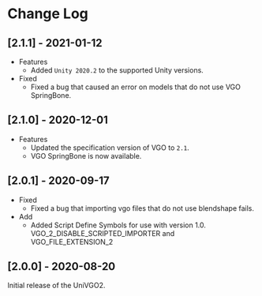 # Change Log

## [2.1.1] - 2021-01-12

- Features
  - Added `Unity 2020.2` to the supported Unity versions.
- Fixed
  - Fixed a bug that caused an error on models that do not use VGO SpringBone.

## [2.1.0] - 2020-12-01

- Features
  - Updated the specification version of VGO to `2.1`.
  - VGO SpringBone is now available.

## [2.0.1] - 2020-09-17

- Fixed
  - Fixed a bug that importing vgo files that do not use blendshape fails.
- Add
  - Added Script Define Symbols for use with version 1.0.
    VGO_2_DISABLE_SCRIPTED_IMPORTER and VGO_FILE_EXTENSION_2

## [2.0.0] - 2020-08-20
Initial release of the UniVGO2.
